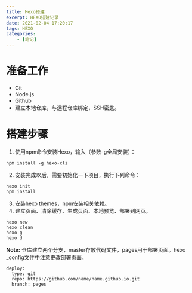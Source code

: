```yaml
---
title: Hexo搭建
excerpt: HEXO搭建记录
date: 2021-02-04 17:20:17
tags: HEXO
categories: 
    - [笔记]
---
```


# 准备工作
* Git
* Node.js
* Github
* 建立本地仓库，与远程仓库绑定，SSH密匙。

# 搭建步骤
1. 使用npm命令安装Hexo，输入（参数-g全局安装）：   
```
npm install -g hexo-cli 
```
2. 安装完成以后，需要初始化一下项目，执行下列命令：   
```
hexo init
npm install
```
3. 安装hexo themes，npm安装相关依赖。
4. 建立页面、清除缓存、生成页面、本地预览、部署到网页。
```
hexo new
hexo clean
hexo g
hexo d
```
**Note:** 仓库建立两个分支，master存放代码文件，pages用于部署页面。hexo _config文件中注意更改部署页面。
```
deploy:
  type: git
  repo: https://github.com/name/name.github.io.git
  branch: pages
```

